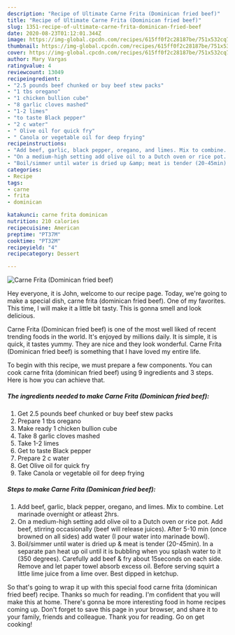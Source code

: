```yaml
---
description: "Recipe of Ultimate Carne Frita (Dominican fried beef)"
title: "Recipe of Ultimate Carne Frita (Dominican fried beef)"
slug: 1351-recipe-of-ultimate-carne-frita-dominican-fried-beef
date: 2020-08-23T01:12:01.344Z
image: https://img-global.cpcdn.com/recipes/615ff0f2c28187be/751x532cq70/carne-frita-dominican-fried-beef-recipe-main-photo.jpg
thumbnail: https://img-global.cpcdn.com/recipes/615ff0f2c28187be/751x532cq70/carne-frita-dominican-fried-beef-recipe-main-photo.jpg
cover: https://img-global.cpcdn.com/recipes/615ff0f2c28187be/751x532cq70/carne-frita-dominican-fried-beef-recipe-main-photo.jpg
author: Mary Vargas
ratingvalue: 4
reviewcount: 13049
recipeingredient:
- "2.5 pounds beef chunked or buy beef stew packs"
- "1 tbs oregano"
- "1 chicken bullion cube"
- "8 garlic cloves mashed"
- "1-2 limes"
- "to taste Black pepper"
- "2 c water"
- " Olive oil for quick fry"
- " Canola or vegetable oil for deep frying"
recipeinstructions:
- "Add beef, garlic, black pepper, oregano, and limes. Mix to combine. Let marinade overnight or atleast 2hrs."
- "On a medium-high setting add olive oil to a Dutch oven or rice pot. Add beef, stirring occasionally (beef will release juices). After 5-10 min (once browned on all sides) add water (I pour water into marinade bowl)."
- "Boil/simmer until water is dried up &amp; meat is tender (20-45min). In a separate pan heat up oil until it is bubbling when you splash water to it (350 degrees). Carefully add beef &amp; fry about 15seconds on each side. Remove and let paper towel absorb excess oil. Before serving squirt a little lime juice from a lime over. Best dipped in ketchup."
categories:
- Recipe
tags:
- carne
- frita
- dominican

katakunci: carne frita dominican 
nutrition: 210 calories
recipecuisine: American
preptime: "PT37M"
cooktime: "PT32M"
recipeyield: "4"
recipecategory: Dessert

---
```



![Carne Frita (Dominican fried beef)](https://img-global.cpcdn.com/recipes/615ff0f2c28187be/751x532cq70/carne-frita-dominican-fried-beef-recipe-main-photo.jpg)

Hey everyone, it is John, welcome to our recipe page. Today, we're going to make a special dish, carne frita (dominican fried beef). One of my favorites. This time, I will make it a little bit tasty. This is gonna smell and look delicious.

Carne Frita (Dominican fried beef) is one of the most well liked of recent trending foods in the world. It's enjoyed by millions daily. It is simple, it is quick, it tastes yummy. They are nice and they look wonderful. Carne Frita (Dominican fried beef) is something that I have loved my entire life.




To begin with this recipe, we must prepare a few components. You can cook carne frita (dominican fried beef) using 9 ingredients and 3 steps. Here is how you can achieve that.

<!--inarticleads1-->

##### The ingredients needed to make Carne Frita (Dominican fried beef):

1. Get 2.5 pounds beef chunked or buy beef stew packs
1. Prepare 1 tbs oregano
1. Make ready 1 chicken bullion cube
1. Take 8 garlic cloves mashed
1. Take 1-2 limes
1. Get to taste Black pepper
1. Prepare 2 c water
1. Get  Olive oil for quick fry
1. Take  Canola or vegetable oil for deep frying




<!--inarticleads2-->

##### Steps to make Carne Frita (Dominican fried beef):

1. Add beef, garlic, black pepper, oregano, and limes. Mix to combine. Let marinade overnight or atleast 2hrs.
1. On a medium-high setting add olive oil to a Dutch oven or rice pot. Add beef, stirring occasionally (beef will release juices). After 5-10 min (once browned on all sides) add water (I pour water into marinade bowl).
1. Boil/simmer until water is dried up &amp; meat is tender (20-45min). In a separate pan heat up oil until it is bubbling when you splash water to it (350 degrees). Carefully add beef &amp; fry about 15seconds on each side. Remove and let paper towel absorb excess oil. Before serving squirt a little lime juice from a lime over. Best dipped in ketchup.




So that's going to wrap it up with this special food carne frita (dominican fried beef) recipe. Thanks so much for reading. I'm confident that you will make this at home. There's gonna be more interesting food in home recipes coming up. Don't forget to save this page in your browser, and share it to your family, friends and colleague. Thank you for reading. Go on get cooking!
